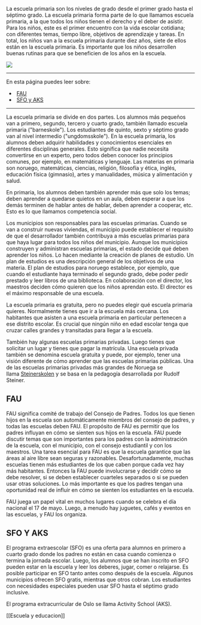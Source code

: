 La escuela primaria son los niveles de grado desde el primer grado hasta el séptimo grado. La escuela primaria forma parte de lo que llamamos escuela primaria, a la que todos los niños tienen el derecho y el deber de asistir. Para los niños, este es el primer encuentro con la vida escolar cotidiana; con diferentes temas, tiempo libre, objetivos de aprendizaje y tareas. En total, los niños van a la escuela primaria durante diez años, siete de ellos están en la escuela primaria. Es importante que los niños desarrollen buenas rutinas para que se beneficien de los años en la escuela.

![](https://cdn.kursoria.no/pensum/elements/-_ujikol.jpg)

---

En esta página puedes leer sobre:

-    [FAU](#fau)
-    [SFO y AKS](#sfo-y-aks)

---

La escuela primaria se divide en dos partes. Los alumnos más pequeños van a primero, segundo, tercero y cuarto grado, también llamado escuela primaria ("barneskole"). Los estudiantes de quinto, sexto y séptimo grado van al nivel intermedio ("ungdomsskole"). En la escuela primaria, los alumnos deben adquirir habilidades y conocimientos esenciales en diferentes disciplinas generales. Esto significa que nadie necesita convertirse en un experto, pero todos deben conocer los principios comunes, por ejemplo, en matemáticas y lenguaje. Las materias en primaria son noruego, matemáticas, ciencias, religión, filosofía y ética, inglés, educación física (gimnasio), artes y manualidades, música y alimentación y salud.

En primaria, los alumnos deben también aprender más que solo los temas; deben aprender a quedarse quietos en un aula, deben esperar a que los demás terminen de hablar antes de hablar, deben aprender a cooperar, etc. Esto es lo que llamamos competencia social.

Los municipios son responsables para las escuelas primarias. Cuando se van a construir nuevas viviendas, el municipio puede establecer el requisito de que el desarrollador también contribuya a más escuelas primarias para que haya lugar para todos los niños del municipio. Aunque los municipios construyen y administran escuelas primarias, el estado decide qué deben aprender los niños. Lo hacen mediante la creación de planes de estudio. Un plan de estudios es una descripción general de los objetivos de una materia. El plan de estudios para noruego establece, por ejemplo, que cuando el estudiante haya terminado el segundo grado, debe poder pedir prestado y leer libros de una biblioteca. En colaboración con el director, los maestros deciden cómo quieren que los niños aprendan esto. El director es el máximo responsable de una escuela.

La escuela primaria es gratuita, pero no puedes elegir qué escuela primaria quieres. Normalmente tienes que ir a la escuela más cercana. Los habitantes que asisten a una escuela primaria en particular pertenecen a ese distrito escolar. Es crucial que ningún niño en edad escolar tenga que cruzar calles grandes y transitadas para llegar a la escuela.

También hay algunas escuelas primarias privadas. Luego tienes que solicitar un lugar y tienes que pagar la matrícula. Una escuela privada también se denomina escuela gratuita y puede, por ejemplo, tener una visión diferente de cómo aprender que las escuelas primarias públicas. Una de las escuelas primarias privadas más grandes de Noruega se llama [Steinerskolen](https://www.steinerskole.no/) y se basa en la pedagogía desarrollada por Rudolf Steiner.

## FAU

FAU significa comité de trabajo del Consejo de Padres. Todos los que tienen hijos en la escuela son automáticamente miembros del consejo de padres, y todas las escuelas deben FAU. El propósito de FAU es permitir que los padres influyan en cómo se sienten sus hijos en la escuela. FAU puede discutir temas que son importantes para los padres con la administración de la escuela, con el municipio, con el consejo estudiantil y con los maestros. Una tarea esencial para FAU es que la escuela garantice que las áreas al aire libre sean seguras y razonables. Desafortunadamente, muchas escuelas tienen más estudiantes de los que caben porque cada vez hay más habitantes. Entonces la FAU puede involucrarse y decidir cómo se debe resolver, si se deben establecer cuarteles separados o si se pueden usar otras soluciones. Lo más importante es que los padres tengan una oportunidad real de influir en cómo se sienten los estudiantes en la escuela.

FAU juega un papel vital en muchos lugares cuando se celebra el día nacional el 17 de mayo. Luego, a menudo hay juguetes, cafés y eventos en las escuelas, y FAU los organiza.

## SFO Y AKS

El programa extraescolar (SFO) es una oferta para alumnos en primero a cuarto grado donde los padres no están en casa cuando comienza o termina la jornada escolar. Luego, los alumnos que se han inscrito en SFO pueden estar en la escuela y leer los deberes, jugar, comer o relajarse. Es posible participar en SFO tanto antes como después de la escuela. Algunos municipios ofrecen SFO gratis, mientras que otros cobran. Los estudiantes con necesidades especiales pueden usar SFO hasta el séptimo grado inclusive.

El programa extracurricular de Oslo se llama Activity School (AKS).

[[Escuela y educacion]]